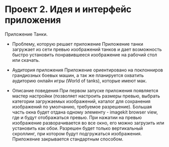 Проект 2. Идея и интерфейс приложения
=============

Приложение Танки.

* Проблему, которую решает приложение
Приложение танки загружает из сети превью изображений танков и дает возможность быстро установить понравившееся изображение на рабочий стол или скачать.

* Аудитория приложения
Приложение ориентировано на поклонниров грандиозных боевых машин, а так же планируется охватить аудиторию онлайн игры (World of tanks), которые имеют мак.

* Описание поведения
При первом запуске приложения появляется мастер настройки (позволяет настроить размеры превью, выбрать категории загружаемых изображений, каталог для сохранения изображений по умолчанию, требуемое разрешение). Большая часть окна будет отдана одному элементу - imagekit browser view, где и будут отображаться превью. При нажатии на превью изображение разворачивается во все окно, его можно загрузить или установить как обои. Разрешен будет только вертикальный скроллинг, при котором будут подгружаться изображения. Приложение закрывается стандартным способом.
